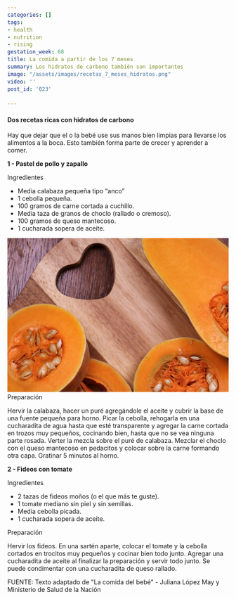 ```yaml
---
categories: []
tags:
- health
- nutrition
- rising
gestation_week: 68
title: La comida a partir de los 7 meses
summary: Los hidratos de carbono también son importantes
image: "/assets/images/recetas_7_meses_hidratos.png"
video: ''
post_id: '023'

---
```


#### Dos recetas ricas con hidratos de carbono

Hay que dejar que el o la bebé use sus manos bien limpias para llevarse los alimentos a la boca. Esto también forma parte de crecer y aprender a comer.

**1 - Pastel de pollo y zapallo** 

Ingredientes

* Media calabaza pequeña tipo “anco”
* 1 cebolla pequeña.
* 100 gramos de carne cortada a cuchillo. 
* Media taza de granos de choclo (rallado o cremoso). 
* 100 gramos de queso mantecoso. 
* 1 cucharada sopera de aceite.  

![](/assets/images/ff.png)Preparación

Hervir la calabaza, hacer un puré agregándole el aceite y cubrir la base de una fuente pequeña para horno. Picar la cebolla, rehogarla en una cucharadita de agua hasta que esté transparente y agregar la carne cortada en trozos muy pequeños, cocinando bien, hasta que no se vea ninguna parte rosada. Verter la mezcla sobre el puré de calabaza. Mezclar el choclo con el queso mantecoso en pedacitos y colocar sobre la carne formando otra capa. Gratinar 5 minutos al horno. 

**2 - Fideos con tomate**

Ingredientes

* 2 tazas de fideos moños (o el que más te guste). 
* 1 tomate mediano sin piel y sin semillas. 
* Media cebolla picada. 
* 1 cucharada sopera de aceite. 

Preparación

Hervir los fideos. En una sartén aparte, colocar el tomate y la cebolla cortados en trocitos muy pequeños y cocinar bien todo junto. Agregar una cucharadita de aceite al finalizar la preparación y servir todo junto. Se puede condimentar con una cucharadita de queso rallado. 

FUENTE: Texto adaptado de "La comida del bebé" - Juliana López May y Ministerio de Salud de la Nación